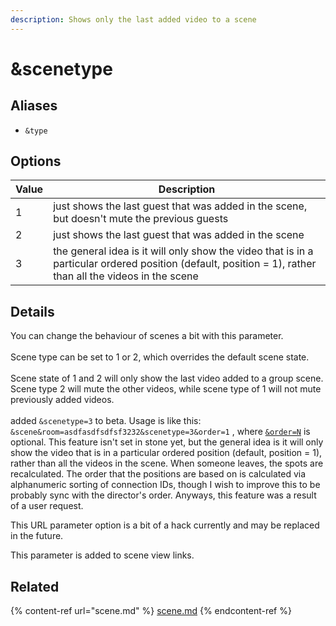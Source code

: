 ```yaml
---
description: Shows only the last added video to a scene
---
```


# \&scenetype

## Aliases

* `&type`

## Options

| Value | Description                                                                                                                                               |
| ----- | --------------------------------------------------------------------------------------------------------------------------------------------------------- |
| 1     | just shows the last guest that was added in the scene, but doesn't mute the previous guests                                                               |
| 2     | just shows the last guest that was added in the scene                                                                                                     |
| 3     | the general idea is it will only show the video that is in a particular ordered position (default, position = 1), rather than all the videos in the scene |

## Details

You can change the behaviour of scenes a bit with this parameter.\
\
Scene type can be set to 1 or 2, which overrides the default scene state.\
\
Scene state of 1 and 2 will only show the last video added to a group scene. Scene type 2 will mute the other videos, while scene type of 1 will not mute previously added videos.\
\
added `&scenetype=3` to beta. Usage is like this: `&scene&room=asdfasdfsdfsf3232&scenetype=3&order=1` , where [`&order=N`](../source-parameters/order.md) is optional. This feature isn't set in stone yet, but the general idea is it will only show the video that is in a particular ordered position (default, position = 1), rather than all the videos in the scene. When someone leaves, the spots are recalculated. The order that the positions are based on is calculated via alphanumeric sorting of connection IDs, though I wish to improve this to be probably sync with the director's order. Anyways, this feature was a result of a user request.

This URL parameter option is a bit of a hack currently and may be replaced in the future.

This parameter is added to scene view links.

## Related

{% content-ref url="scene.md" %}
[scene.md](scene.md)
{% endcontent-ref %}
